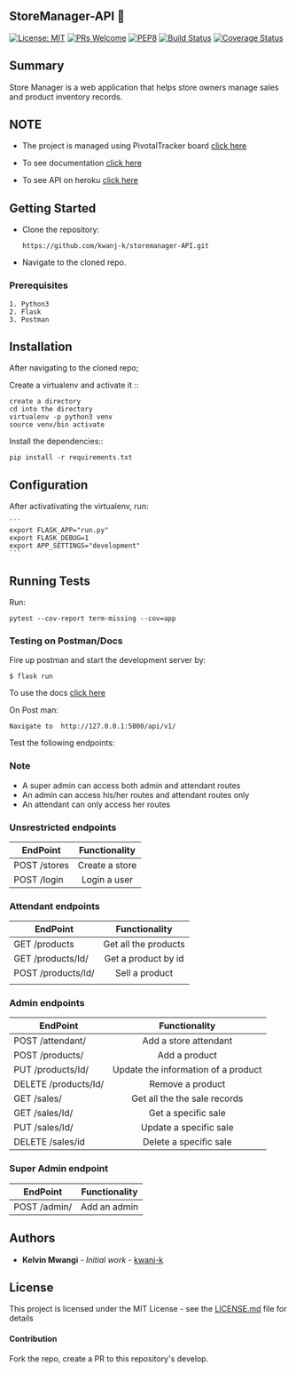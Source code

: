 ## StoreManager-API  :department_store:
[![License: MIT](https://img.shields.io/badge/License-MIT-yellow.svg)](https://opensource.org/licenses/MIT) [![PRs Welcome](https://img.shields.io/badge/PRs-welcome-brightgreen.svg?style=flat-square)](http://makeapullrequest.com) [![PEP8](https://img.shields.io/badge/code%20style-pep8-green.svg)](https://www.python.org/dev/peps/pep-0008/) [![Build Status](https://travis-ci.com/kwanj-k/storemanager-API.svg?branch=ft-readme-%23161244054)](https://travis-ci.com/kwanj-k/storemanager-API) [![Coverage Status](https://coveralls.io/repos/github/kwanj-k/storemanager-API/badge.svg?branch=ft-readme-%161244054)](https://coveralls.io/github/kwanj-k/storemanager-API?branch=ft-readme-%161244054)

## Summary

Store Manager is a web application that helps store owners manage sales and product inventory records. 

## NOTE
* The project is managed using PivotalTracker board [click here](https://www.pivotaltracker.com/n/projects/2202775)

* To see documentation [click here]()

* To see API on heroku [click here]()

## Getting Started 

* Clone the repository: 

    ```https://github.com/kwanj-k/storemanager-API.git```

* Navigate to the cloned repo. 

### Prerequisites

```
1. Python3
2. Flask
3. Postman
```

## Installation 
After navigating to the cloned repo;

Create a virtualenv and activate it ::

    create a directory 
    cd into the directory
    virtualenv -p python3 venv
    source venv/bin activate

Install the dependencies::

    pip install -r requirements.txt 


## Configuration

After activativating the virtualenv, run:

    ```
    export FLASK_APP="run.py"
    export FLASK_DEBUG=1
    export APP_SETTINGS="development"
    ```
## Running Tests

Run:
```
pytest --cov-report term-missing --cov=app
```

### Testing on Postman/Docs
Fire up postman and start the development server by:
  ```
  $ flask run
  ```

To use the docs [click here]( http://127.0.0.1:5000/api/v1/)

On Post man:

    Navigate to  http://127.0.0.1:5000/api/v1/


Test the following endpoints:
### Note

* A super admin can access both admin and attendant routes
* An admin can access his/her routes and attendant routes only
* An attendant can only access her routes


### Unsrestricted endpoints

| EndPoint                       | Functionality                           |
| -------------------------------|:---------------------------------------:|
| POST     /stores               | Create a store                          |
| POST     /login                | Login a user                            |


### Attendant endpoints

| EndPoint                       | Functionality                           |
| -------------------------------|:---------------------------------------:|                                                                 
| GET      /products             | Get all the products                    |
| GET      /products/Id/         | Get  a product by id                    |
| POST     /products/Id/         | Sell a product                          |
|                                                                          |

### Admin endpoints

| EndPoint                       | Functionality                           |
| -------------------------------|:---------------------------------------:|                                                                 
| POST     /attendant/           | Add a store attendant                   | 
| POST     /products/            | Add a product                           | 
| PUT      /products/Id/         | Update the information of a product     |
| DELETE   /products/Id/         | Remove a product                        |
| GET      /sales/               | Get all the the sale records            |
| GET      /sales/Id/            | Get a specific sale                     |
| PUT      /sales/Id/            | Update a specific sale                  |
| DELETE   /sales/id             | Delete a specific sale                  |


### Super Admin endpoint

| EndPoint                       | Functionality                           |
| -------------------------------|:---------------------------------------:|
| POST     /admin/               | Add an admin                            | 




## Authors

* **Kelvin Mwangi** - *Initial work* - [kwanj-k](https://github.com/kwanj-k)

## License

This project is licensed under the MIT License - see the [LICENSE.md](LICENSE.md) file for details

#### Contribution
Fork the repo, create a PR to this repository's develop.